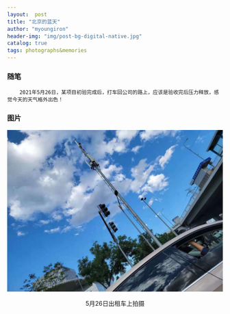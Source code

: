 ```yaml
---
layout:  post 
title: "北京的蓝天" 
author: "myoungiron"
header-img: "img/post-bg-digital-native.jpg"
catalog: true
tags: photographs&memories
---
```

### 随笔
        2021年5月26日，某项目初验完成后，打车回公司的路上，应该是验收完后压力释放，感觉今天的天气格外出色！


### 图片
![](/img/photo/one_photo_20210526.jpg)
<center>5月26日出租车上拍摄</center>